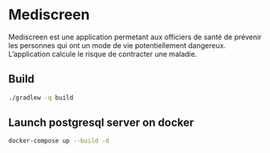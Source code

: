 # Mediscreen

Mediscreen est une application permetant aux officiers de santé de prévenir les personnes qui ont un mode de vie potentiellement dangereux. L’application calcule le risque de contracter une maladie.

## Build 

```bash
./gradlew -q build  
```

## Launch postgresql server on docker

```bash
docker-compose up --build -d    
```